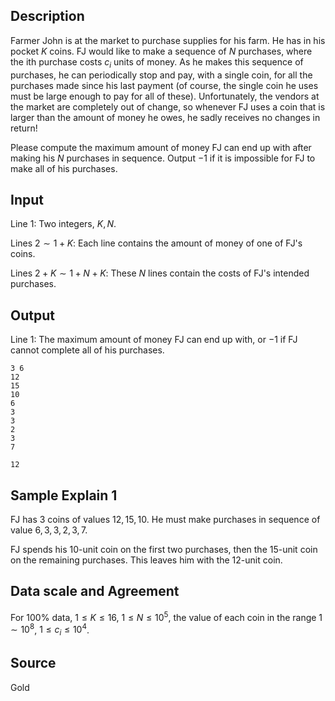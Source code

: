 ## Description

Farmer John is at the market to purchase supplies for his farm. He has in his pocket $K$ coins. FJ would like to make a sequence of $N$ purchases, where the ith purchase costs $c_i$ units of money. As he makes this sequence of purchases, he can periodically stop and pay, with a single coin, for all the purchases made since his last payment (of course, the single coin he uses must be large enough to pay for all of these). Unfortunately, the vendors at the market are completely out of change, so whenever FJ uses a coin that is larger than the amount of money he owes, he sadly receives no changes in return!

Please compute the maximum amount of money FJ can end up with after making his $N$ purchases in sequence. Output $-1$ if it is impossible for FJ to make all of his purchases. 

## Input

Line $1$: Two integers, $K,N$.

Lines $2\sim 1+K$: Each line contains the amount of money of one of FJ's coins.

Lines $2+K\sim 1+N+K$: These $N$ lines contain the costs of FJ's intended purchases.

## Output

Line $1$: The maximum amount of money FJ can end up with, or $-1$ if FJ cannot complete all of his purchases.

```input1
3 6
12
15
10
6
3
3
2
3
7
```

```output1
12 
```

## Sample Explain 1

FJ has $3$ coins of values $12,15,10$. He must make purchases in sequence of value $6,3,3,2,3,7$. 

FJ spends his $10$-unit coin on the first two purchases, then the $15$-unit coin on the remaining purchases. This leaves him with the $12$-unit coin. 

## Data scale and Agreement

For $100\%$ data, $1\leq K\leq 16$, $1\leq N\leq 10^5$, the value of each coin in the range $1\sim 10^8$, $1\leq c_i\leq 10^4$.

## Source

Gold